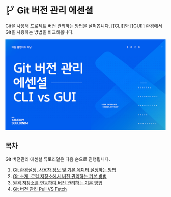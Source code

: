 # <img src="./assets/icon-git-1.png" alt style="width: 30px; vertical-align: -5px"> Git 버전 관리 에센셜

Git을 사용해 프로젝트 버전 관리하는 방법을 살펴봅니다. [[CLI]]와 [[GUI]] 환경에서 Git을 사용하는 방법을 비교해봅니다.

<a href="https://bit.ly/GIT_ESSENTIAL" target="_blank"><img src="./assets/00-COVER.jpg" alt /></a>

## 목차

Git 버전관리 에센셜 튜토리얼은 다음 순으로 진행됩니다.

1. [Git 환경설정, 사용자 정보 및 기본 에디터 설정하는 방법](./PART00.md)
1. [Git 소개, 로컬 저장소에서 버전 관리하는 기본 방법](./PART01.md)
1. [원격 저장소를 연동하여 버전 관리하는 기본 방법](./PART02.md)
1. [Git 버전 관리 Pull VS Fetch](./PART03.md)